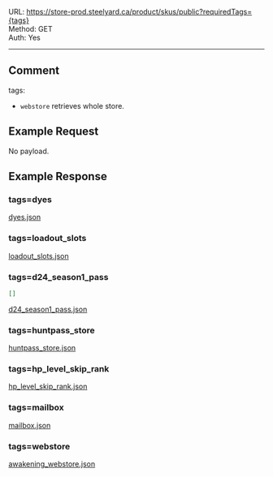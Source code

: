 URL: https://store-prod.steelyard.ca/product/skus/public?requiredTags={tags} \
Method: GET \
Auth: Yes

---

## Comment
tags:
- `webstore` retrieves whole store.

## Example Request
No payload.

## Example Response
### tags=dyes
[dyes.json](./dyes.json)

### tags=loadout_slots
[loadout_slots.json](./loadout_slots.json)

### tags=d24_season1_pass
```json
[]
```

[d24_season1_pass.json](./d24_season1_pass.json)

### tags=huntpass_store
[huntpass_store.json](./huntpass_store.json)

### tags=hp_level_skip_rank
[hp_level_skip_rank.json](./hp_level_skip_rank.json)

### tags=mailbox
[mailbox.json](./mailbox.json)

### tags=webstore
[awakening_webstore.json](./awakening_webstore.json)